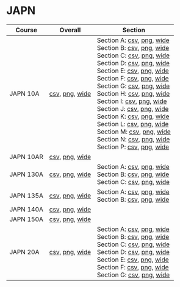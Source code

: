 # JAPN

| Course | Overall | Section |
| ------ | ------- | ------- |
| JAPN 10A | [csv](https://github.com/UCSD-Historical-Enrollment-Data/2023Fall/blob/main/overall/JAPN%2010A.csv), [png](https://raw.githubusercontent.com/UCSD-Historical-Enrollment-Data/2023Fall/main/plot_overall/JAPN%2010A.png), [wide](https://raw.githubusercontent.com/UCSD-Historical-Enrollment-Data/2023Fall/main/plot_overall_wide/JAPN%2010A.png) | Section A: [csv](https://github.com/UCSD-Historical-Enrollment-Data/2023Fall/blob/main/section/JAPN%2010A_A.csv), [png](https://raw.githubusercontent.com/UCSD-Historical-Enrollment-Data/2023Fall/main/plot_section/JAPN%2010A_A.png), [wide](https://raw.githubusercontent.com/UCSD-Historical-Enrollment-Data/2023Fall/main/plot_section_wide/JAPN%2010A_A.png)<br>Section B: [csv](https://github.com/UCSD-Historical-Enrollment-Data/2023Fall/blob/main/section/JAPN%2010A_B.csv), [png](https://raw.githubusercontent.com/UCSD-Historical-Enrollment-Data/2023Fall/main/plot_section/JAPN%2010A_B.png), [wide](https://raw.githubusercontent.com/UCSD-Historical-Enrollment-Data/2023Fall/main/plot_section_wide/JAPN%2010A_B.png)<br>Section C: [csv](https://github.com/UCSD-Historical-Enrollment-Data/2023Fall/blob/main/section/JAPN%2010A_C.csv), [png](https://raw.githubusercontent.com/UCSD-Historical-Enrollment-Data/2023Fall/main/plot_section/JAPN%2010A_C.png), [wide](https://raw.githubusercontent.com/UCSD-Historical-Enrollment-Data/2023Fall/main/plot_section_wide/JAPN%2010A_C.png)<br>Section D: [csv](https://github.com/UCSD-Historical-Enrollment-Data/2023Fall/blob/main/section/JAPN%2010A_D.csv), [png](https://raw.githubusercontent.com/UCSD-Historical-Enrollment-Data/2023Fall/main/plot_section/JAPN%2010A_D.png), [wide](https://raw.githubusercontent.com/UCSD-Historical-Enrollment-Data/2023Fall/main/plot_section_wide/JAPN%2010A_D.png)<br>Section E: [csv](https://github.com/UCSD-Historical-Enrollment-Data/2023Fall/blob/main/section/JAPN%2010A_E.csv), [png](https://raw.githubusercontent.com/UCSD-Historical-Enrollment-Data/2023Fall/main/plot_section/JAPN%2010A_E.png), [wide](https://raw.githubusercontent.com/UCSD-Historical-Enrollment-Data/2023Fall/main/plot_section_wide/JAPN%2010A_E.png)<br>Section F: [csv](https://github.com/UCSD-Historical-Enrollment-Data/2023Fall/blob/main/section/JAPN%2010A_F.csv), [png](https://raw.githubusercontent.com/UCSD-Historical-Enrollment-Data/2023Fall/main/plot_section/JAPN%2010A_F.png), [wide](https://raw.githubusercontent.com/UCSD-Historical-Enrollment-Data/2023Fall/main/plot_section_wide/JAPN%2010A_F.png)<br>Section G: [csv](https://github.com/UCSD-Historical-Enrollment-Data/2023Fall/blob/main/section/JAPN%2010A_G.csv), [png](https://raw.githubusercontent.com/UCSD-Historical-Enrollment-Data/2023Fall/main/plot_section/JAPN%2010A_G.png), [wide](https://raw.githubusercontent.com/UCSD-Historical-Enrollment-Data/2023Fall/main/plot_section_wide/JAPN%2010A_G.png)<br>Section H: [csv](https://github.com/UCSD-Historical-Enrollment-Data/2023Fall/blob/main/section/JAPN%2010A_H.csv), [png](https://raw.githubusercontent.com/UCSD-Historical-Enrollment-Data/2023Fall/main/plot_section/JAPN%2010A_H.png), [wide](https://raw.githubusercontent.com/UCSD-Historical-Enrollment-Data/2023Fall/main/plot_section_wide/JAPN%2010A_H.png)<br>Section I: [csv](https://github.com/UCSD-Historical-Enrollment-Data/2023Fall/blob/main/section/JAPN%2010A_I.csv), [png](https://raw.githubusercontent.com/UCSD-Historical-Enrollment-Data/2023Fall/main/plot_section/JAPN%2010A_I.png), [wide](https://raw.githubusercontent.com/UCSD-Historical-Enrollment-Data/2023Fall/main/plot_section_wide/JAPN%2010A_I.png)<br>Section J: [csv](https://github.com/UCSD-Historical-Enrollment-Data/2023Fall/blob/main/section/JAPN%2010A_J.csv), [png](https://raw.githubusercontent.com/UCSD-Historical-Enrollment-Data/2023Fall/main/plot_section/JAPN%2010A_J.png), [wide](https://raw.githubusercontent.com/UCSD-Historical-Enrollment-Data/2023Fall/main/plot_section_wide/JAPN%2010A_J.png)<br>Section K: [csv](https://github.com/UCSD-Historical-Enrollment-Data/2023Fall/blob/main/section/JAPN%2010A_K.csv), [png](https://raw.githubusercontent.com/UCSD-Historical-Enrollment-Data/2023Fall/main/plot_section/JAPN%2010A_K.png), [wide](https://raw.githubusercontent.com/UCSD-Historical-Enrollment-Data/2023Fall/main/plot_section_wide/JAPN%2010A_K.png)<br>Section L: [csv](https://github.com/UCSD-Historical-Enrollment-Data/2023Fall/blob/main/section/JAPN%2010A_L.csv), [png](https://raw.githubusercontent.com/UCSD-Historical-Enrollment-Data/2023Fall/main/plot_section/JAPN%2010A_L.png), [wide](https://raw.githubusercontent.com/UCSD-Historical-Enrollment-Data/2023Fall/main/plot_section_wide/JAPN%2010A_L.png)<br>Section M: [csv](https://github.com/UCSD-Historical-Enrollment-Data/2023Fall/blob/main/section/JAPN%2010A_M.csv), [png](https://raw.githubusercontent.com/UCSD-Historical-Enrollment-Data/2023Fall/main/plot_section/JAPN%2010A_M.png), [wide](https://raw.githubusercontent.com/UCSD-Historical-Enrollment-Data/2023Fall/main/plot_section_wide/JAPN%2010A_M.png)<br>Section N: [csv](https://github.com/UCSD-Historical-Enrollment-Data/2023Fall/blob/main/section/JAPN%2010A_N.csv), [png](https://raw.githubusercontent.com/UCSD-Historical-Enrollment-Data/2023Fall/main/plot_section/JAPN%2010A_N.png), [wide](https://raw.githubusercontent.com/UCSD-Historical-Enrollment-Data/2023Fall/main/plot_section_wide/JAPN%2010A_N.png)<br>Section P: [csv](https://github.com/UCSD-Historical-Enrollment-Data/2023Fall/blob/main/section/JAPN%2010A_P.csv), [png](https://raw.githubusercontent.com/UCSD-Historical-Enrollment-Data/2023Fall/main/plot_section/JAPN%2010A_P.png), [wide](https://raw.githubusercontent.com/UCSD-Historical-Enrollment-Data/2023Fall/main/plot_section_wide/JAPN%2010A_P.png) |
| JAPN 10AR | [csv](https://github.com/UCSD-Historical-Enrollment-Data/2023Fall/blob/main/overall/JAPN%2010AR.csv), [png](https://raw.githubusercontent.com/UCSD-Historical-Enrollment-Data/2023Fall/main/plot_overall/JAPN%2010AR.png), [wide](https://raw.githubusercontent.com/UCSD-Historical-Enrollment-Data/2023Fall/main/plot_overall_wide/JAPN%2010AR.png) |  |
| JAPN 130A | [csv](https://github.com/UCSD-Historical-Enrollment-Data/2023Fall/blob/main/overall/JAPN%20130A.csv), [png](https://raw.githubusercontent.com/UCSD-Historical-Enrollment-Data/2023Fall/main/plot_overall/JAPN%20130A.png), [wide](https://raw.githubusercontent.com/UCSD-Historical-Enrollment-Data/2023Fall/main/plot_overall_wide/JAPN%20130A.png) | Section A: [csv](https://github.com/UCSD-Historical-Enrollment-Data/2023Fall/blob/main/section/JAPN%20130A_A.csv), [png](https://raw.githubusercontent.com/UCSD-Historical-Enrollment-Data/2023Fall/main/plot_section/JAPN%20130A_A.png), [wide](https://raw.githubusercontent.com/UCSD-Historical-Enrollment-Data/2023Fall/main/plot_section_wide/JAPN%20130A_A.png)<br>Section B: [csv](https://github.com/UCSD-Historical-Enrollment-Data/2023Fall/blob/main/section/JAPN%20130A_B.csv), [png](https://raw.githubusercontent.com/UCSD-Historical-Enrollment-Data/2023Fall/main/plot_section/JAPN%20130A_B.png), [wide](https://raw.githubusercontent.com/UCSD-Historical-Enrollment-Data/2023Fall/main/plot_section_wide/JAPN%20130A_B.png)<br>Section C: [csv](https://github.com/UCSD-Historical-Enrollment-Data/2023Fall/blob/main/section/JAPN%20130A_C.csv), [png](https://raw.githubusercontent.com/UCSD-Historical-Enrollment-Data/2023Fall/main/plot_section/JAPN%20130A_C.png), [wide](https://raw.githubusercontent.com/UCSD-Historical-Enrollment-Data/2023Fall/main/plot_section_wide/JAPN%20130A_C.png) |
| JAPN 135A | [csv](https://github.com/UCSD-Historical-Enrollment-Data/2023Fall/blob/main/overall/JAPN%20135A.csv), [png](https://raw.githubusercontent.com/UCSD-Historical-Enrollment-Data/2023Fall/main/plot_overall/JAPN%20135A.png), [wide](https://raw.githubusercontent.com/UCSD-Historical-Enrollment-Data/2023Fall/main/plot_overall_wide/JAPN%20135A.png) | Section A: [csv](https://github.com/UCSD-Historical-Enrollment-Data/2023Fall/blob/main/section/JAPN%20135A_A.csv), [png](https://raw.githubusercontent.com/UCSD-Historical-Enrollment-Data/2023Fall/main/plot_section/JAPN%20135A_A.png), [wide](https://raw.githubusercontent.com/UCSD-Historical-Enrollment-Data/2023Fall/main/plot_section_wide/JAPN%20135A_A.png)<br>Section B: [csv](https://github.com/UCSD-Historical-Enrollment-Data/2023Fall/blob/main/section/JAPN%20135A_B.csv), [png](https://raw.githubusercontent.com/UCSD-Historical-Enrollment-Data/2023Fall/main/plot_section/JAPN%20135A_B.png), [wide](https://raw.githubusercontent.com/UCSD-Historical-Enrollment-Data/2023Fall/main/plot_section_wide/JAPN%20135A_B.png) |
| JAPN 140A | [csv](https://github.com/UCSD-Historical-Enrollment-Data/2023Fall/blob/main/overall/JAPN%20140A.csv), [png](https://raw.githubusercontent.com/UCSD-Historical-Enrollment-Data/2023Fall/main/plot_overall/JAPN%20140A.png), [wide](https://raw.githubusercontent.com/UCSD-Historical-Enrollment-Data/2023Fall/main/plot_overall_wide/JAPN%20140A.png) |  |
| JAPN 150A | [csv](https://github.com/UCSD-Historical-Enrollment-Data/2023Fall/blob/main/overall/JAPN%20150A.csv), [png](https://raw.githubusercontent.com/UCSD-Historical-Enrollment-Data/2023Fall/main/plot_overall/JAPN%20150A.png), [wide](https://raw.githubusercontent.com/UCSD-Historical-Enrollment-Data/2023Fall/main/plot_overall_wide/JAPN%20150A.png) |  |
| JAPN 20A | [csv](https://github.com/UCSD-Historical-Enrollment-Data/2023Fall/blob/main/overall/JAPN%2020A.csv), [png](https://raw.githubusercontent.com/UCSD-Historical-Enrollment-Data/2023Fall/main/plot_overall/JAPN%2020A.png), [wide](https://raw.githubusercontent.com/UCSD-Historical-Enrollment-Data/2023Fall/main/plot_overall_wide/JAPN%2020A.png) | Section A: [csv](https://github.com/UCSD-Historical-Enrollment-Data/2023Fall/blob/main/section/JAPN%2020A_A.csv), [png](https://raw.githubusercontent.com/UCSD-Historical-Enrollment-Data/2023Fall/main/plot_section/JAPN%2020A_A.png), [wide](https://raw.githubusercontent.com/UCSD-Historical-Enrollment-Data/2023Fall/main/plot_section_wide/JAPN%2020A_A.png)<br>Section B: [csv](https://github.com/UCSD-Historical-Enrollment-Data/2023Fall/blob/main/section/JAPN%2020A_B.csv), [png](https://raw.githubusercontent.com/UCSD-Historical-Enrollment-Data/2023Fall/main/plot_section/JAPN%2020A_B.png), [wide](https://raw.githubusercontent.com/UCSD-Historical-Enrollment-Data/2023Fall/main/plot_section_wide/JAPN%2020A_B.png)<br>Section C: [csv](https://github.com/UCSD-Historical-Enrollment-Data/2023Fall/blob/main/section/JAPN%2020A_C.csv), [png](https://raw.githubusercontent.com/UCSD-Historical-Enrollment-Data/2023Fall/main/plot_section/JAPN%2020A_C.png), [wide](https://raw.githubusercontent.com/UCSD-Historical-Enrollment-Data/2023Fall/main/plot_section_wide/JAPN%2020A_C.png)<br>Section D: [csv](https://github.com/UCSD-Historical-Enrollment-Data/2023Fall/blob/main/section/JAPN%2020A_D.csv), [png](https://raw.githubusercontent.com/UCSD-Historical-Enrollment-Data/2023Fall/main/plot_section/JAPN%2020A_D.png), [wide](https://raw.githubusercontent.com/UCSD-Historical-Enrollment-Data/2023Fall/main/plot_section_wide/JAPN%2020A_D.png)<br>Section E: [csv](https://github.com/UCSD-Historical-Enrollment-Data/2023Fall/blob/main/section/JAPN%2020A_E.csv), [png](https://raw.githubusercontent.com/UCSD-Historical-Enrollment-Data/2023Fall/main/plot_section/JAPN%2020A_E.png), [wide](https://raw.githubusercontent.com/UCSD-Historical-Enrollment-Data/2023Fall/main/plot_section_wide/JAPN%2020A_E.png)<br>Section F: [csv](https://github.com/UCSD-Historical-Enrollment-Data/2023Fall/blob/main/section/JAPN%2020A_F.csv), [png](https://raw.githubusercontent.com/UCSD-Historical-Enrollment-Data/2023Fall/main/plot_section/JAPN%2020A_F.png), [wide](https://raw.githubusercontent.com/UCSD-Historical-Enrollment-Data/2023Fall/main/plot_section_wide/JAPN%2020A_F.png)<br>Section G: [csv](https://github.com/UCSD-Historical-Enrollment-Data/2023Fall/blob/main/section/JAPN%2020A_G.csv), [png](https://raw.githubusercontent.com/UCSD-Historical-Enrollment-Data/2023Fall/main/plot_section/JAPN%2020A_G.png), [wide](https://raw.githubusercontent.com/UCSD-Historical-Enrollment-Data/2023Fall/main/plot_section_wide/JAPN%2020A_G.png) |
